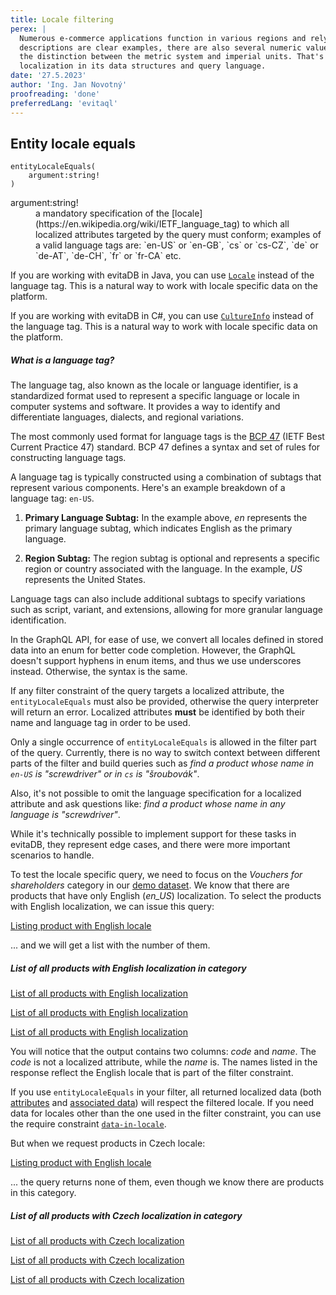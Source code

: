 ```yaml
---
title: Locale filtering
perex: |
  Numerous e-commerce applications function in various regions and rely on localized data. While product labels and 
  descriptions are clear examples, there are also several numeric values that must be specific to each locale due to 
  the distinction between the metric system and imperial units. That's why evitaDB offers first-class support for 
  localization in its data structures and query language.
date: '27.5.2023'
author: 'Ing. Jan Novotný'
proofreading: 'done'
preferredLang: 'evitaql'
---
```


## Entity locale equals

```evitaql-syntax
entityLocaleEquals(
    argument:string!
)
```

<dl>
    <dt>argument:string!</dt>
    <dd>
        a mandatory specification of the [locale](https://en.wikipedia.org/wiki/IETF_language_tag) to which all 
        localized attributes targeted by the query must conform; examples of a valid language tags are: `en-US` or 
        `en-GB`, `cs` or `cs-CZ`, `de` or `de-AT`, `de-CH`, `fr` or `fr-CA` etc.
    </dd>
</dl>

<LanguageSpecific to="java">

If you are working with evitaDB in Java, you can use [`Locale`](https://docs.oracle.com/en/java/javase/17/docs/api/java.base/java/util/Locale.html) 
instead of the language tag. This is a natural way to work with locale specific data on the platform.

</LanguageSpecific>

<LanguageSpecific to="csharp">

If you are working with evitaDB in C#, you can use [`CultureInfo`](https://learn.microsoft.com/en-us/dotnet/api/system.globalization.cultureinfo)
instead of the language tag. This is a natural way to work with locale specific data on the platform.

</LanguageSpecific>

<Note type="question">

<NoteTitle toggles="true">

##### What is a language tag?
</NoteTitle>

The language tag, also known as the locale or language identifier, is a standardized format used to represent a specific
language or locale in computer systems and software. It provides a way to identify and differentiate languages, 
dialects, and regional variations.

The most commonly used format for language tags is the [BCP 47](https://www.rfc-editor.org/info/bcp47) (IETF Best 
Current Practice 47) standard. BCP 47 defines a syntax and set of rules for constructing language tags.

A language tag is typically constructed using a combination of subtags that represent various components. Here's an 
example breakdown of a language tag: `en-US`.

1. **Primary Language Subtag:** In the example above, *en* represents the primary language subtag, which indicates 
   English as the primary language.

2. **Region Subtag:** The region subtag is optional and represents a specific region or country associated with 
   the language. In the example, *US* represents the United States.

Language tags can also include additional subtags to specify variations such as script, variant, and extensions, 
allowing for more granular language identification.

<LanguageSpecific to="graphql">

In the GraphQL API, for ease of use, we convert all locales defined in stored data into an enum for better code completion.
However, the GraphQL doesn't support hyphens in enum items, and thus we use underscores instead. Otherwise, the syntax
is the same.

</LanguageSpecific>

</Note>

If any filter constraint of the query targets a localized attribute, the `entityLocaleEquals` must also be provided,
otherwise the query interpreter will return an error. Localized attributes **must** be identified by both their name 
and language tag in order to be used.

<Note type="warning">

Only a single occurrence of `entityLocaleEquals` is allowed in the filter part of the query. Currently, there is no way 
to switch context between different parts of the filter and build queries such as *find a product whose name in `en-US` 
is "screwdriver" or in `cs` is "šroubovák"*.

Also, it's not possible to omit the language specification for a localized attribute and ask questions like: *find 
a product whose name in any language is "screwdriver"*.

While it's technically possible to implement support for these tasks in evitaDB, they represent edge cases, and there 
were more important scenarios to handle.

</Note>

To test the locale specific query, we need to focus on the *Vouchers for shareholders* category in our 
[demo dataset](/documentation/get-started/query-our-dataset). We know that there are products that have only English 
(*en_US*) localization. To select the products with English localization, we can issue this query:

<SourceCodeTabs requires="/evita_functional_tests/src/test/resources/META-INF/documentation/evitaql-init.java" langSpecificTabOnly>

[Listing product with English locale](/documentation/user/en/query/filtering/examples/locale/locale.evitaql)

</SourceCodeTabs>

... and we will get a list with the number of them.

<Note type="info">

<NoteTitle toggles="false">

##### List of all products with English localization in category
</NoteTitle>

<LanguageSpecific to="evitaql,java,csharp">

<MDInclude>[List of all products with English localization](/documentation/user/en/query/filtering/examples/locale/locale.evitaql.md)</MDInclude>

</LanguageSpecific>

<LanguageSpecific to="graphql">

<MDInclude>[List of all products with English localization](/documentation/user/en/query/filtering/examples/locale/locale.graphql.json.md)</MDInclude>

</LanguageSpecific>

<LanguageSpecific to="rest">

<MDInclude>[List of all products with English localization](/documentation/user/en/query/filtering/examples/locale/locale.rest.json.md)</MDInclude>

</LanguageSpecific>

You will notice that the output contains two columns: *code* and *name*. The *code* is not a localized attribute, while 
the *name* is. The names listed in the response reflect the English locale that is part of the filter constraint. 

If you use `entityLocaleEquals` in your filter, all returned localized data (both 
[attributes](../../use/data-model.md#localized-attributes) and [associated data](../../use/data-model.md#localized-associated-data)) 
will respect the filtered locale. If you need data for locales other than the one used in the filter constraint, 
you can use the require constraint [`data-in-locale`](../requirements/fetching.md#data-in-locale).

</Note>

But when we request products in Czech locale:

<SourceCodeTabs requires="/evita_functional_tests/src/test/resources/META-INF/documentation/evitaql-init.java" langSpecificTabOnly>

[Listing product with English locale](/documentation/user/en/query/filtering/examples/locale/locale_missing.evitaql)
</SourceCodeTabs>

... the query returns none of them, even though we know there are products in this category.

<Note type="info">

<NoteTitle toggles="true">

##### List of all products with Czech localization in category
</NoteTitle>

<LanguageSpecific to="evitaql,java,csharp">

<MDInclude>[List of all products with Czech localization](/documentation/user/en/query/filtering/examples/locale/locale_missing.evitaql.md)</MDInclude>

</LanguageSpecific>

<LanguageSpecific to="graphql">

<MDInclude>[List of all products with Czech localization](/documentation/user/en/query/filtering/examples/locale/locale_missing.graphql.json.md)</MDInclude>

</LanguageSpecific>

<LanguageSpecific to="rest">

<MDInclude>[List of all products with Czech localization](/documentation/user/en/query/filtering/examples/locale/locale_missing.rest.json.md)</MDInclude>

</LanguageSpecific>

</Note>